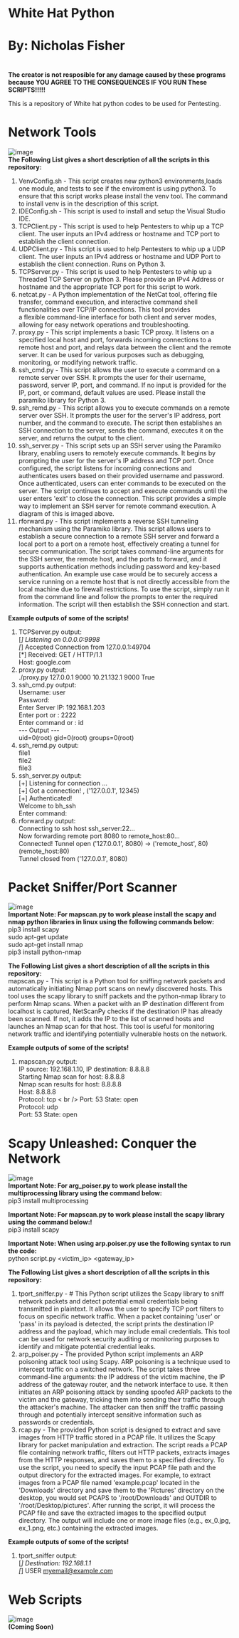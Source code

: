# White Hat Python
# By: Nicholas Fisher
# 
**The creator is not resposible for any damage caused by these programs because YOU AGREE TO THE CONSEQUENCES IF YOU RUN These SCRIPTS!!!!!** <br />

This is a repository of White hat python codes to be used for Pentesting. <br />

# Network Tools <br />
![image](https://github.com/FishyStix12/WHPython/assets/102126354/236dbe23-19e8-47ca-b7ef-f99bebacc27c) <br />
**The Following List gives a short description of all the scripts in this repository:** <br />
1. VenvConfig.sh - This script creates new python3 environments,loads one module, and tests to see if the enviroment is using python3. To ensure that this script works please install the venv tool. The command to install venv is in the description of this script. <br /> 
2. IDEConfig.sh - This script is used to install and setup the Visual Studio IDE. <br />
3. TCPClient.py - This script is used to help Pentesters to whip up a TCP client. The user inputs an IPv4 address or hostname and TCP port to establish the client connection. <br />
4. UDPClient.py - This script is used to help Pentesters to whip up a UDP client. The user inputs an IPv4 address or hostname and UDP Port to establish the client connection. Runs on Python 3. <br />
5. TCPServer.py - This script is used to help Pentesters to whip up a Threaded TCP Server on python 3. Please provide an IPv4 Address or hostname and the appropriate TCP port for this script to work. <br />
6. netcat.py - A Python implementation of the NetCat tool, offering file transfer, command execution, and interactive command shell functionalities over TCP/IP connections. This tool provides <br />
   a flexible command-line interface for both client and server modes, allowing for easy network operations and troubleshooting. <br />
7. proxy.py - This script implements a basic TCP proxy. It listens on a specified local host and port, forwards incoming connections to a remote host and port, and relays data between the client and the remote server. It can be used for various purposes such as debugging, monitoring, or modifying network traffic. <br />
8. ssh_cmd.py - This script allows the user to execute a command on a remote server over SSH. It prompts the user for their username, password, server IP, port, and command. If no input is provided for the IP, port, or command, default values are used. Please install the paramiko library for Python 3. <br />
9. ssh_remd.py - This script allows you to execute commands on a remote server over SSH. It prompts the user for the server's IP address, port number, and the command to execute. The script then establishes an SSH connection to the server, sends the command, executes it on the server, and returns the output to the client. <br />
10. ssh_server.py - This script sets up an SSH server using the Paramiko library, enabling users to remotely execute commands. It begins by prompting the user for the server's IP address and TCP port. Once configured, the script listens for incoming connections and authenticates users based on their provided username and password. Once authenticated, users can enter commands to be executed on the server. The script continues to accept and execute commands until the user enters 'exit' to close the connection. This script provides a simple way to implement an SSH server for remote command execution. A diagram of this is imaged above. <br />
11. rforward.py - This script implements a reverse SSH tunneling mechanism using the Paramiko library. This script allows users to establish a secure connection to a remote SSH server and forward a local port to a port on a remote host, effectively creating a tunnel for secure communication. The script takes command-line arguments for the SSH server, the remote host, and the ports to forward, and it supports authentication methods including password and key-based authentication. An example use case would be to securely access a service running on a remote host that is not directly accessible from the local machine due to firewall restrictions. To use the script, simply run it from the command line and follow the prompts to enter the required information. The script will then establish the SSH connection and start. <br />

**Example outputs of some of the scripts!** <br />
1. TCPServer.py output: <br />
[*] Listening on 0.0.0.0:9998 <br />
[*] Accepted Connection from 127.0.0.1:49704 <br />
[*] Received: GET / HTTP/1.1 <br />
Host: google.com <br />
2. proxy.py output: <br />
   ./proxy.py 127.0.0.1 9000 10.21.132.1 9000 True <br />
3. ssh_cmd.py output: <br />
    Username: user <br />
    Password: <br />
    Enter Server IP: 192.168.1.203 <br />
    Enter port or <CR>: 2222 <br />
    Enter command or <CR>: id <br />
    --- Output --- <br />
   uid=0(root) gid=0(root) groups=0(root) <br />
4. ssh_remd.py output: <br />
     file1 <br />
     file2 <br />
     file3 <br />
5. ssh_server.py output: <br />
     [+] Listening for connection ... <br />
     [+] Got a connection! <socket>, ('127.0.0.1', 12345) <br />
     [+] Authenticated! <br />
     Welcome to bh_ssh <br />
     Enter command: <br />
6. rforward.py output: <br />
   Connecting to ssh host ssh_server:22... <br />
   Now forwarding remote port 8080 to remote_host:80... <br />
   Connected! Tunnel open ('127.0.0.1', 8080) -> ('remote_host', 80) (remote_host:80) <br />
   Tunnel closed from ('127.0.0.1', 8080) <br />

# Packet Sniffer/Port Scanner <br />
![image](https://github.com/FishyStix12/WHPython/assets/102126354/faa2eb23-9d2f-4a7e-911a-84fc0b379440) <br />
**Important Note: For mapscan.py to work please install the scapy and nmap python libraries in linux using the following commands below:** <br />
   pip3 install scapy <br />
   sudo apt-get update <br />
   sudo apt-get install nmap <br />
   pip3 install python-nmap <br />

**The Following List gives a short description of all the scripts in this repository:** <br />
mapscan.py - This script is a Python tool for sniffing network packets and automatically initiating Nmap  port scans on newly discovered hosts. This tool uses the scapy library to sniff packets and the python-nmap library to perform Nmap scans. When a packet with an IP destination different from localhost is captured, NetScanPy checks if the destination IP has already been scanned.  If not, it adds the IP to the list of scanned hosts and launches an Nmap scan for that host. This tool is useful for monitoring network traffic and identifying potentially vulnerable hosts on the network. <br />

**Example outputs of some of the scripts!** <br />
1. mapscan.py output: <br />
   IP source: 192.168.1.10, IP destination: 8.8.8.8 <br />
   Starting Nmap scan for host: 8.8.8.8 <br />
   Nmap scan results for host:  8.8.8.8 <br />
   Host: 8.8.8.8 <br />
   Protocol: tcp < br />
   Port: 53	State: open <br />
   Protocol: udp <br />
   Port: 53	State: open <br />

# Scapy Unleashed: Conquer the Network <br />
![image](https://github.com/FishyStix12/WHPython/assets/102126354/21d15755-bd6b-496b-8f76-7e624c0b65c1) <br />
**Important Note: For arg_poiser.py to work please install the multiprocessing library using the command below:** <br />
pip3 install multiprocessing <br />

**Important Note: For mapscan.py to work please install the scapy library using the command below:!** <br />
   pip3 install scapy <br />
   
**Important Note: When using arp.poiser.py use the following syntax to run the code:** <br />
  python script.py <victim_ip> <gateway_ip> <interface> <br />
  
**The Following List gives a short description of all the scripts in this repository:** <br />
1. tport_sniffer.py - # This Python script utilizes the Scapy library to sniff network packets and detect potential email credentials being transmitted in plaintext. It allows the user to specify TCP port filters to focus on specific network traffic. When a packet containing 'user' or 'pass' in its payload is detected, the script prints the destination IP address and the payload, which may include email credentials. This tool can be used for network security auditing or monitoring purposes to identify and mitigate potential credential leaks. <br />
2. arp_poiser.py - The provided Python script implements an ARP poisoning attack tool using Scapy. ARP poisoning is a technique used to intercept traffic on a switched network. The script takes three command-line arguments: the IP address of the victim machine, the IP address of the gateway router, and the network interface to use. It then initiates an ARP poisoning attack by sending spoofed ARP packets to the victim and the gateway, tricking them into sending their traffic through the attacker's machine. The attacker can then sniff the traffic passing through and potentially intercept sensitive information such as passwords or credentials. <br />
3. rcap.py - The provided Python script is designed to extract and save images from HTTP traffic stored in a PCAP file. It utilizes the Scapy library for packet manipulation and extraction. The script reads a PCAP file containing network traffic, filters out HTTP packets, extracts images from the HTTP responses, and saves them to a specified directory. To use the script, you need to specify the input PCAP file path and the output directory for the extracted images. For example, to extract images from a PCAP file named 'example.pcap' located in the 'Downloads' directory and save them to the 'Pictures' directory on the desktop, you would set PCAPS to '/root/Downloads' and OUTDIR to '/root/Desktop/pictures'. After running the script, it will process the PCAP file and save the extracted images to the specified output directory. The output will include one or more image files (e.g., ex_0.jpg, ex_1.png, etc.) containing the extracted images. <br />
    
**Example outputs of some of the scripts!** <br />
1. tport_sniffer output: <br />
   [*] Destination: 192.168.1.1 <br />
   [*] USER myemail@example.com <br />

# Web Scripts <br />
![image](https://github.com/FishyStix12/WHPython/assets/102126354/7e294907-a92a-4ff3-aa09-fc3e38c0c2bc) <br />
**(Coming Soon)** <br />
